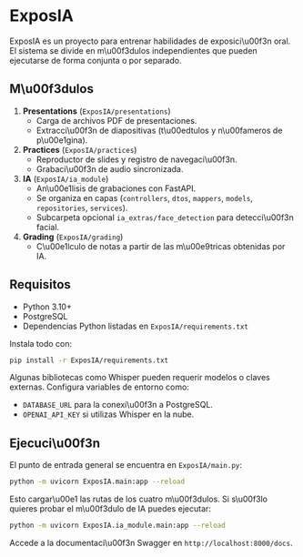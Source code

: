 # ExposIA

ExposIA es un proyecto para entrenar habilidades de exposici\u00f3n oral. El sistema se divide en m\u00f3dulos independientes que pueden ejecutarse de forma conjunta o por separado.

## M\u00f3dulos

1. **Presentations** (`ExposIA/presentations`)
   - Carga de archivos PDF de presentaciones.
   - Extracci\u00f3n de diapositivas (t\u00edtulos y n\u00fameros de p\u00e1gina).
2. **Practices** (`ExposIA/practices`)
   - Reproductor de slides y registro de navegaci\u00f3n.
   - Grabaci\u00f3n de audio sincronizada.
3. **IA** (`ExposIA/ia_module`)
   - An\u00e1lisis de grabaciones con FastAPI.
   - Se organiza en capas (`controllers`, `dtos`, `mappers`, `models`, `repositories`, `services`).
   - Subcarpeta opcional `ia_extras/face_detection` para detecci\u00f3n facial.
4. **Grading** (`ExposIA/grading`)
   - C\u00e1lculo de notas a partir de las m\u00e9tricas obtenidas por IA.

## Requisitos

- Python 3.10+
- PostgreSQL
- Dependencias Python listadas en `ExposIA/requirements.txt`

Instala todo con:

```bash
pip install -r ExposIA/requirements.txt
```

Algunas bibliotecas como Whisper pueden requerir modelos o claves externas. Configura variables de entorno como:

- `DATABASE_URL` para la conexi\u00f3n a PostgreSQL.
- `OPENAI_API_KEY` si utilizas Whisper en la nube.

## Ejecuci\u00f3n

El punto de entrada general se encuentra en `ExposIA/main.py`:

```bash
python -m uvicorn ExposIA.main:app --reload
```

Esto cargar\u00e1 las rutas de los cuatro m\u00f3dulos. Si s\u00f3lo quieres probar el m\u00f3dulo de IA puedes ejecutar:

```bash
python -m uvicorn ExposIA.ia_module.main:app --reload
```

Accede a la documentaci\u00f3n Swagger en `http://localhost:8000/docs`.
